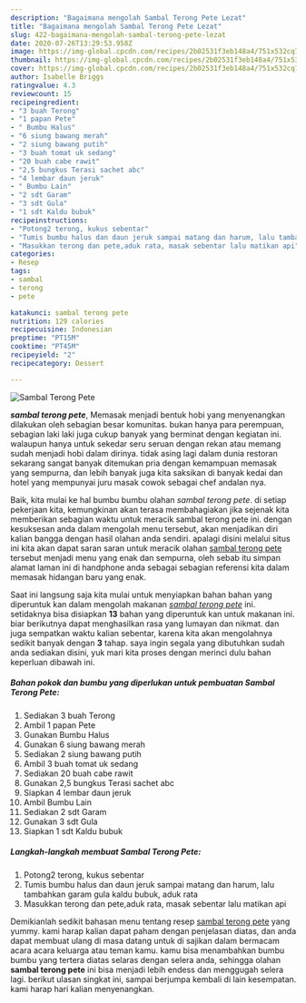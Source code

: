 ```yaml
---
description: "Bagaimana mengolah Sambal Terong Pete Lezat"
title: "Bagaimana mengolah Sambal Terong Pete Lezat"
slug: 422-bagaimana-mengolah-sambal-terong-pete-lezat
date: 2020-07-26T13:29:53.958Z
image: https://img-global.cpcdn.com/recipes/2b02531f3eb148a4/751x532cq70/sambal-terong-pete-foto-resep-utama.jpg
thumbnail: https://img-global.cpcdn.com/recipes/2b02531f3eb148a4/751x532cq70/sambal-terong-pete-foto-resep-utama.jpg
cover: https://img-global.cpcdn.com/recipes/2b02531f3eb148a4/751x532cq70/sambal-terong-pete-foto-resep-utama.jpg
author: Isabelle Briggs
ratingvalue: 4.3
reviewcount: 15
recipeingredient:
- "3 buah Terong"
- "1 papan Pete"
- " Bumbu Halus"
- "6 siung bawang merah"
- "2 siung bawang putih"
- "3 buah tomat uk sedang"
- "20 buah cabe rawit"
- "2,5 bungkus Terasi sachet abc"
- "4 lembar daun jeruk"
- " Bumbu Lain"
- "2 sdt Garam"
- "3 sdt Gula"
- "1 sdt Kaldu bubuk"
recipeinstructions:
- "Potong2 terong, kukus sebentar"
- "Tumis bumbu halus dan daun jeruk sampai matang dan harum, lalu tambahkan garam gula kaldu bubuk, aduk rata"
- "Masukkan terong dan pete,aduk rata, masak sebentar lalu matikan api"
categories:
- Resep
tags:
- sambal
- terong
- pete

katakunci: sambal terong pete 
nutrition: 129 calories
recipecuisine: Indonesian
preptime: "PT15M"
cooktime: "PT45M"
recipeyield: "2"
recipecategory: Dessert

---
```



![Sambal Terong Pete](https://img-global.cpcdn.com/recipes/2b02531f3eb148a4/751x532cq70/sambal-terong-pete-foto-resep-utama.jpg)

<b><i>sambal terong pete</i></b>, Memasak menjadi bentuk hobi yang menyenangkan dilakukan oleh sebagian besar komunitas. bukan hanya para perempuan, sebagian laki laki juga cukup banyak yang berminat dengan kegiatan ini. walaupun hanya untuk sekedar seru seruan dengan rekan atau memang sudah menjadi hobi dalam dirinya. tidak asing lagi dalam dunia restoran sekarang sangat banyak ditemukan pria dengan kemampuan memasak yang sempurna, dan lebih banyak juga kita saksikan di banyak kedai dan hotel yang mempunyai juru masak cowok sebagai chef andalan nya.



Baik, kita mulai ke hal bumbu bumbu olahan <i>sambal terong pete</i>. di setiap pekerjaan kita, kemungkinan akan terasa membahagiakan jika sejenak kita memberikan sebagian waktu untuk meracik sambal terong pete ini. dengan kesuksesan anda dalam mengolah menu tersebut, akan menjadikan diri kalian bangga dengan hasil olahan anda sendiri. apalagi disini melalui situs ini kita akan dapat saran saran untuk meracik olahan <u>sambal terong pete</u> tersebut menjadi menu yang enak dan sempurna, oleh sebab itu simpan alamat laman ini di handphone anda sebagai sebagian referensi kita dalam memasak hidangan baru yang enak.


Saat ini langsung saja kita mulai untuk menyiapkan bahan bahan yang diperuntuk kan dalam mengolah makanan <u><i>sambal terong pete</i></u> ini. setidaknya bisa disiapkan <b>13</b> bahan yang diperuntuk kan untuk makanan ini. biar berikutnya dapat menghasilkan rasa yang lumayan dan nikmat. dan juga sempatkan waktu kalian sebentar, karena kita akan mengolahnya sedikit banyak dengan <b>3</b> tahap. saya ingin segala yang dibutuhkan sudah anda sediakan disini, yuk mari kita proses dengan merinci dulu bahan keperluan dibawah ini.

<!--inarticleads1-->

##### Bahan pokok dan bumbu yang diperlukan untuk pembuatan Sambal Terong Pete:

1. Sediakan 3 buah Terong
1. Ambil 1 papan Pete
1. Gunakan  Bumbu Halus
1. Gunakan 6 siung bawang merah
1. Sediakan 2 siung bawang putih
1. Ambil 3 buah tomat uk sedang
1. Sediakan 20 buah cabe rawit
1. Gunakan 2,5 bungkus Terasi sachet abc
1. Siapkan 4 lembar daun jeruk
1. Ambil  Bumbu Lain
1. Sediakan 2 sdt Garam
1. Gunakan 3 sdt Gula
1. Siapkan 1 sdt Kaldu bubuk




<!--inarticleads2-->

##### Langkah-langkah membuat Sambal Terong Pete:

1. Potong2 terong, kukus sebentar
1. Tumis bumbu halus dan daun jeruk sampai matang dan harum, lalu tambahkan garam gula kaldu bubuk, aduk rata
1. Masukkan terong dan pete,aduk rata, masak sebentar lalu matikan api




Demikianlah sedikit bahasan menu tentang resep <u>sambal terong pete</u> yang yummy. kami harap kalian dapat paham dengan penjelasan diatas, dan anda dapat membuat ulang di masa datang untuk di sajikan dalam bermacam acara acara keluarga atau teman kamu. kamu bisa menambahkan bumbu bumbu yang tertera diatas selaras dengan selera anda, sehingga olahan <b>sambal terong pete</b> ini bisa menjadi lebih endess dan menggugah selera lagi. berikut ulasan singkat ini, sampai berjumpa kembali di lain kesempatan. kami harap hari kalian menyenangkan.
